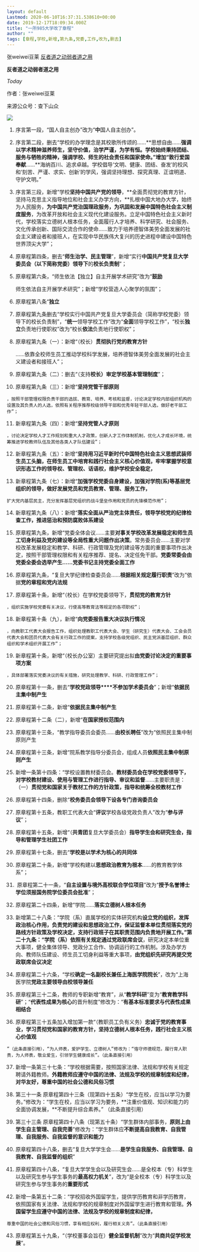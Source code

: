 ```yaml
---
layout: default
Lastmod: 2020-06-10T16:37:31.538610+00:00
date: 2019-12-17T18:09:34.000Z
title: "一所985大学改了章程"
author: ""
tags: [章程,学校,新增,第九条,党委,工作,改为,删去]
---
```


张weiwei豆莱 [反者道之动弱者道之用](#)

**反者道之动弱者道之用** ![](data:image/gif;base64,R0lGODlhAQABAIAAAAAAAP///yH5BAEAAAAALAAAAAABAAEAAAIBRAA7)

_Today_

作者：张weiwei豆莱

来源公众号：查下山众

![](https://images.weserv.nl/?url=/jsIwf/1ad5844d2bb00d3a98e4448d8d9f8e8ccac78b08.webp)  

1.  序言第一段，“国人自主创办”改为“**中**国人自主创办”。
    
2.  序言第二段，删去“学校的办学理念是其校歌所传颂的……**思想自由……**强调以学术精神滋养师生，**坚守价值，治学严谨，为学有恒。**学校始终秉持团结、服务与牺牲的精神，强调学校、师生的社会责任和国家使命。”增加“敦行**爱国奉献****……**海纳百川、追求卓越。学校倡导‘文明、健康、团结、奋发’的校风和‘刻苦、严谨、求实、创新’的学风，强调坚持理想、探究真理、正谊明道、守护文明。”
    
3.  序言第三段，新增“学校**坚持中国共产党的领导**，**全面贯彻党的教育方针，坚持马克思主义指导地位和社会主义办学方向，**扎根中国大地办大学，始终为人民服务，**为中国共产党治国理政服务，****为巩固和发展中国特色社会主义****制度服务**，为改革开放和社会主义现代化建设服务。立足中国特色社会主义新时代，学校落实立德树人根本任务，全面履行人才培养、科学研究、社会服务、文化传承创新、国际交流合作的使命……致力于培养德智体美劳全面发展的社会主义建设者和接班人，在实现中华民族伟大复兴的历史进程中建设中国特色世界顶尖大学”；
    
4.  原章程第四条，删去“**师生治学、民主管理**”，新增“实行**中国共产党复旦大学委员会（以下简称党委）领导下**的**校长负责制**”；
    
5.  原章程第六条，“师生依法【独立】自主开展学术研究”改为“**鼓励**
    
    师生依法自主开展学术研究”；新增“学校营造人心聚学的氛围”；
    
6.  原章程第八条“**独立**
    
7.  原章程第九条删去“学校实行中国共产党复旦大学委员会（简称学校党委）领导下的校长负责制”，“**统一**领导学校工作”改为“**全面**领导学校工作”，“校长**独立**负责地行使职权”改为“校长**依法**负责地行使职权”；
    
8.  原章程第九条（一）：新增“（校长）**贯彻执行党的教育方针**
    
    ……依靠全校师生员工推动学校科学发展，培养德智体美劳全面发展的社会主义建设者和接班人”；
    
9.  原章程第九条（二）：删去“（支持**校长）审定学校基本管理制度**”；
    
10.  原章程第九条（三）：新增“**坚持党管干部原则**
    
    ，按照干部管理权限负责干部的选拔、教育、培养、考核和监督，讨论决定学校内部组织机构的设置及其负责人的人选，依照有关程序推荐校级领导干部和优秀年轻干部人选，做好老干部工作”； 
    
11.  新章程第九条（四）：新增“**坚持党管人才原则**
    
    ，讨论决定学校人才工作规划和重大人才政策，创新人才工作体制机制，优化人才成长环境，统筹推进学校教师队伍及其他各类人才队伍建设”；
    
12.  新章程第九条（五）：新增“**坚持用习近平新时代中国特色社会主义思想武装师生员工头脑，在师生员工中培育和践行社会主义核心价值观，牢牢掌握学校意识形态工作的领导权、管理权、话语权，维护学校安全稳定，**
    
13.  新章程第九条（七）：新增“**加强学校党委自身建设，加强对学院(系)等基层党组织的领导，做好发展党员和党员教育、管理、服务工作，**
    
    扩大党内基层民主，充分发挥基层党组织的战斗堡垒作用和党员的先锋模范作用”；
    
14.  新章程第九条（八）：新增“**落实全面从严治党主体责任，领导学校党的纪律检查工作，推进惩治和预防腐败体系建设**
    
15.  原章程第九条，新增“党委全体会议……主要**对事关学校改革发展稳定和师生员工切身利益及党的建设等全局性重大问题作出决策**。常务委员会……主要对学校改革发展稳定和教学、科研、行政管理及党的建设等方面的重要事项作出决定，按照干部管理权限和有关程序推荐、提名、决定任免干部。**党委常委会由党委全委会选举产生……党委书记主持党委全面工作**
    
16.  原章程第九条，“复旦大学纪律检查委员会……**根据相关规定履行职责**”改为“依据**党的章程和党内法规**
    
17.  原章程第十条，新增“（校长）在学校党委领导下，**贯彻党的教育方针**
    
    ，组织实施学校党委有关决议，行使高等教育法等规定的各项职权”；
    
18.  新章程第十条（九），新增“**向党委报告重大决议执行情况**
    
    ，向教职工代表大会报告工作，组织处理教职工代表大会、学生（研究生）代表大会、工会会员代表大会和团员代表大会有关行政工作的提案，支持学校各级党组织、民主党派基层组织、群众组织和学术组织开展工作”；
    
19.  新章程第十条，新增“（校长办公室）主要研究提出拟**由党委讨论决定的重要事项方案**
    
    ，具体部署落实党委决议的有关措施，研究处理教学、科研、行政管理工作”；
    
20.  原章程第十一条，删去“**学校党政领导****不参加学术委员会**”；新增“**依据民主集中制产生**
    
21.  原章程第十二条，新增“**依据民主集中制产生**
    
22.  原章程第十二条（二），新增“**在国家授权范围内**
    
23.  原章程第十三条，“教学指导委员会委员……**由校长聘任**”改为“依照民主集中制原则产生
    
24.  原章程第十三条，新增“院系教学指导分委员会，组成人员**依照民主集中制原则产生**
    
25.  新增一条第十四条：“学校设置教材委员会。**教材委员会在学校党委领导下，对学校教材建设、使用与管理工作进行指导、审议和监督**……主要职责是：（一）**贯彻党和国家关于教材工作的方针政策，指导和统筹全校教材工作**
    
26.  原章程第十四条，删除“**校务委员会领导下设各专门咨询委员会**
    
27.  原章程第十五条，教职工代表大会“**评议**学校各级党政负责人”改为“**参与评议**”；
    
28.  原章程第十五条，新增“（**共青团**复旦大学委员会）**指导学生会和研究生会，指导和管理学生社团工作**
    
29.  原章程第十七条，删去“**学校是以学术为核心的共同体**
    
30.  原章程第二十条，新增“学校构建以**思想政治教育为根本**……的教育教学体系”；
    
31.   原章程第二十一条，“**自主设置与境外高校联合学位项目**”改为“**授予名誉博士学位须报国务院学位委员会批准**”；
    
32.  原章程第二十四条，新增“学院……**落实立德树人根本任务**
    
33.  新增第二十八条：“学院（系）直属学校的实体研究机构**设立党的组织，发挥政治核心作用，负责党的建设和思想政治工作，保证监督本单位贯彻落实党的路线方针政策及学校决定，**支持行政班子在其职责范围内负责地开展工作。”第二十九条：“学院（系）依照有关规定**通过党政联席会议**，研究决定本单位重大事项，健全集体领导、党政分工合作、协调运行的工作机制。涉及办学方向、教师队伍建设、师生员工切身利益等重大事项，**由党组织先研究再提交党政联席会议决定**
    
34.  原章程第二十六条，“学校**确定一名副校长兼任上海医学院院长**”，改为“上海医学院**党政主要领导由校领导兼任**
    
35.  原章程第三十二条，教师的专职新增“教育”，从“**教学科研**”变为“**教育教学科研**”；“**代表性成果为核心**的晋升制度”修改为：“**有基本标准要求与代表性成果相结合**
    
36.  原章程第三十五条加入增加第一款“（教职员工负有义务）**忠诚于党的教育事业，学习贯彻党和国家的教育方针，坚持立德树人根本任务，践行社会主义核心价值观**
    
    ”（此条直接引用），“为人师表，爱护学生、立德树人”修改为：“恪守师德规范，履行育人职责，为人师表，敬业爱生，引领学生健康成长”。（此条直接引用）
    
37.  新增一条第三十七条：“学校根据需要，按照国家法律、法规和学校有关规定聘请外籍教师。**外籍教师应遵守中国的法律、法规及学校的规章制度和纪律，对华友好，尊重中国的社会公德和风俗习惯**
    
38.  第三十一条 原章程第四十三条（现第四十五条）“学生在校，应当以学习为要务。”修改为：“学生在校，应当以学习为要务，**注重价值观、知识和能力的全面协调发展，**不断提升综合素养。” （此条直接引用）
    
39.  第三十三条 原章程第四十八条（现第五十条）“学生群体内部事务，**原则上由学生自主管理、自我完善**”修改为：“学生群体应**不断提高自我教育、自我管理、自我服务、自我监督的意识和能力**
    
40.  原章程第四十八条，删去“复旦大学学生会……**是学生自我服务、自我管理、自我教育、自我监督的组织**”
    
41.  原章程第四十八条，“复旦大学学生会以及研究生会……是全校本（专）科学生以及研究生参与学生事务的**最高权力机关**”，改为“是全校本（专）科学生以及研究生参与学生事务的**重要形式**
    
42.  新增一条第五十二条：“学校招收外国留学生，提供学历教育和非学历教育，依照国家有关法律、法规和学校的规章制度对外国留学生进行教育和管理。**外国留学生应遵守中国的法律、法规及学校的规章制度和纪律，**
    
    尊重中国的社会公德和风俗习惯，享有相应权利，履行相关义务”。（此条直接引用）
    
43.  原章程第五十九条，“（学校董事会旨在）**健全监督机制**”改为“**共商共促学校发展**”。

